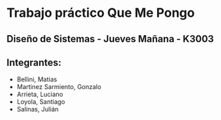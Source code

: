 # Trabajo práctico Que Me Pongo
## Diseño de Sistemas - Jueves Mañana - K3003 

## Integrantes:
- Bellini, Matias
- Martinez Sarmiento, Gonzalo
- Arrieta, Luciano
- Loyola, Santiago
- Salinas, Julián